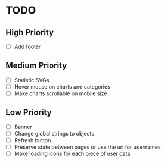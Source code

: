 # TODO

## High Priority

- [ ] Add footer

## Medium Priority

- [ ] Statistic SVGs
- [ ] Hover mouse on charts and categories
- [ ] Make charts scrollable on mobile size

## Low Priority

- [ ] Banner
- [ ] Change global strings to objects
- [ ] Refresh button
- [ ] Preserve state between pages or use the url for usernames
- [ ] Make loading icons for each piece of user data
